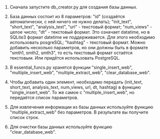 1. Сначала запустите db_creator.py для создания базы данных.

2. База данных состоит из 8 параметров:
"id" (создаётся автоматически, с ней ничего не нужно делать);
"init_text", "short_text", "analysis_text", "url" - текстовый формат;
"num_views" - целое число;
"dt" - текстовый формат. Это означает datatime, но в SQLite3 формат datetime не поддерживается. Для этого необходимо использовать posgreSQL;
"hashtag" - текстовый формат. Можно добавить несколько параметров, но они должны быть в формате "smth1, smth2, smth3", то есть текстовый формат остаётся текстовым. Или придётся использовать PostgreSQL.

3. В essential_funcs.py хранятся функции "single_insert_web", "multiple_insert_web", "multiple_extract_web", "clear_database_web".

4. Чтобы добавить один элемент, необходимо передать (init_text, short_text, analysis_text, num_views, url, dt, hashtag) в функцию "single_insert_web". То же самое с "multiple_insert_web", но передаётся список параметров.

5. Для извлечения информации из базы данных используйте функцию "multiple_extract_web" без параметров. В результате вы получите список строк.

6. Для очистки базы данных используйте функцию "clear_database_web".